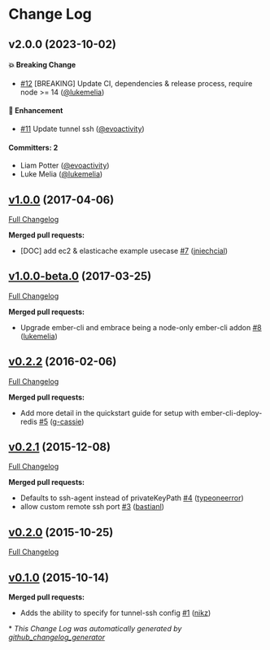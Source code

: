# Change Log


## v2.0.0 (2023-10-02)

#### :boom: Breaking Change
* [#12](https://github.com/ember-cli-deploy/ember-cli-deploy-ssh-tunnel/pull/12) [BREAKING] Update CI, dependencies & release process, require node >= 14 ([@lukemelia](https://github.com/lukemelia))

#### :rocket: Enhancement
* [#11](https://github.com/ember-cli-deploy/ember-cli-deploy-ssh-tunnel/pull/11) Update tunnel ssh ([@evoactivity](https://github.com/evoactivity))

#### Committers: 2
- Liam Potter ([@evoactivity](https://github.com/evoactivity))
- Luke Melia ([@lukemelia](https://github.com/lukemelia))

## [v1.0.0](https://github.com/ember-cli-deploy/ember-cli-deploy-ssh-tunnel/tree/v1.0.0) (2017-04-06)
[Full Changelog](https://github.com/ember-cli-deploy/ember-cli-deploy-ssh-tunnel/compare/v1.0.0-beta.0...v1.0.0)

**Merged pull requests:**

- \[DOC\] add ec2 & elasticache example usecase [\#7](https://github.com/ember-cli-deploy/ember-cli-deploy-ssh-tunnel/pull/7) ([jniechcial](https://github.com/jniechcial))

## [v1.0.0-beta.0](https://github.com/ember-cli-deploy/ember-cli-deploy-ssh-tunnel/tree/v1.0.0-beta.0) (2017-03-25)
[Full Changelog](https://github.com/ember-cli-deploy/ember-cli-deploy-ssh-tunnel/compare/v0.2.2...v1.0.0-beta.0)

**Merged pull requests:**

- Upgrade ember-cli and embrace being a node-only ember-cli addon [\#8](https://github.com/ember-cli-deploy/ember-cli-deploy-ssh-tunnel/pull/8) ([lukemelia](https://github.com/lukemelia))

## [v0.2.2](https://github.com/ember-cli-deploy/ember-cli-deploy-ssh-tunnel/tree/v0.2.2) (2016-02-06)
[Full Changelog](https://github.com/ember-cli-deploy/ember-cli-deploy-ssh-tunnel/compare/v0.2.1...v0.2.2)

**Merged pull requests:**

- Add more detail in the quickstart guide for setup with ember-cli-deploy-redis [\#5](https://github.com/ember-cli-deploy/ember-cli-deploy-ssh-tunnel/pull/5) ([g-cassie](https://github.com/g-cassie))

## [v0.2.1](https://github.com/ember-cli-deploy/ember-cli-deploy-ssh-tunnel/tree/v0.2.1) (2015-12-08)
[Full Changelog](https://github.com/ember-cli-deploy/ember-cli-deploy-ssh-tunnel/compare/v0.2.0...v0.2.1)

**Merged pull requests:**

- Defaults to ssh-agent instead of privateKeyPath [\#4](https://github.com/ember-cli-deploy/ember-cli-deploy-ssh-tunnel/pull/4) ([typeoneerror](https://github.com/typeoneerror))
- allow custom remote ssh port [\#3](https://github.com/ember-cli-deploy/ember-cli-deploy-ssh-tunnel/pull/3) ([bastianl](https://github.com/bastianl))

## [v0.2.0](https://github.com/ember-cli-deploy/ember-cli-deploy-ssh-tunnel/tree/v0.2.0) (2015-10-25)
[Full Changelog](https://github.com/ember-cli-deploy/ember-cli-deploy-ssh-tunnel/compare/v0.1.0...v0.2.0)

## [v0.1.0](https://github.com/ember-cli-deploy/ember-cli-deploy-ssh-tunnel/tree/v0.1.0) (2015-10-14)
**Merged pull requests:**

- Adds the ability to specify  for tunnel-ssh config [\#1](https://github.com/ember-cli-deploy/ember-cli-deploy-ssh-tunnel/pull/1) ([nikz](https://github.com/nikz))



\* *This Change Log was automatically generated by [github_changelog_generator](https://github.com/skywinder/Github-Changelog-Generator)*